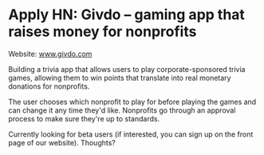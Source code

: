 # Apply HN: Givdo – gaming app that raises money for nonprofits

Website: www.givdo.com<p>Building a trivia app that allows users to play corporate-sponsored trivia games, allowing them to win points that translate into real monetary donations for nonprofits.<p>The user chooses which nonprofit to play for before playing the games and can change it any time they&#x27;d like. Nonprofits go through an approval process to make sure they&#x27;re up to standards.<p>Currently looking for beta users (if interested, you can sign up on the front page of our website). Thoughts?
